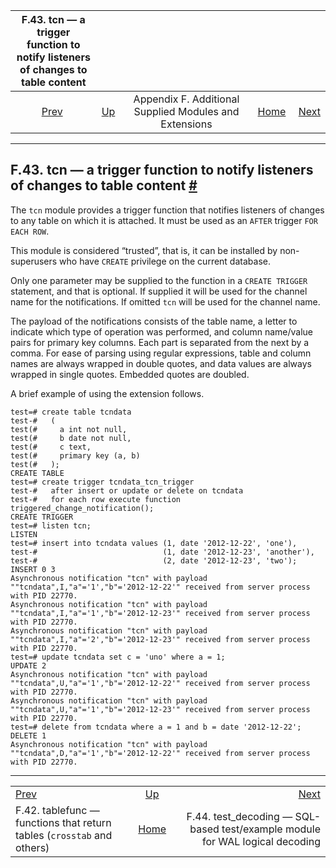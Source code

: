 <!--?xml version="1.0" encoding="UTF-8" standalone="no"?-->

|         F.43. tcn — a trigger function to notify listeners of changes to table content         |                                                                             |                                                        |                                                       |                                                                                                            |
| :--------------------------------------------------------------------------------------------: | :-------------------------------------------------------------------------- | :----------------------------------------------------: | ----------------------------------------------------: | ---------------------------------------------------------------------------------------------------------: |
| [Prev](tablefunc.html "F.42. tablefunc — functions that return tables (crosstab and others)")  | [Up](contrib.html "Appendix F. Additional Supplied Modules and Extensions") | Appendix F. Additional Supplied Modules and Extensions | [Home](index.html "PostgreSQL 17devel Documentation") |  [Next](test-decoding.html "F.44. test_decoding — SQL-based test/example module for WAL logical decoding") |

***

## F.43. tcn — a trigger function to notify listeners of changes to table content [#](#TCN)

[]()[]()

The `tcn` module provides a trigger function that notifies listeners of changes to any table on which it is attached. It must be used as an `AFTER` trigger `FOR EACH ROW`.

This module is considered “trusted”, that is, it can be installed by non-superusers who have `CREATE` privilege on the current database.

Only one parameter may be supplied to the function in a `CREATE TRIGGER` statement, and that is optional. If supplied it will be used for the channel name for the notifications. If omitted `tcn` will be used for the channel name.

The payload of the notifications consists of the table name, a letter to indicate which type of operation was performed, and column name/value pairs for primary key columns. Each part is separated from the next by a comma. For ease of parsing using regular expressions, table and column names are always wrapped in double quotes, and data values are always wrapped in single quotes. Embedded quotes are doubled.

A brief example of using the extension follows.

    test=# create table tcndata
    test-#   (
    test(#     a int not null,
    test(#     b date not null,
    test(#     c text,
    test(#     primary key (a, b)
    test(#   );
    CREATE TABLE
    test=# create trigger tcndata_tcn_trigger
    test-#   after insert or update or delete on tcndata
    test-#   for each row execute function triggered_change_notification();
    CREATE TRIGGER
    test=# listen tcn;
    LISTEN
    test=# insert into tcndata values (1, date '2012-12-22', 'one'),
    test-#                            (1, date '2012-12-23', 'another'),
    test-#                            (2, date '2012-12-23', 'two');
    INSERT 0 3
    Asynchronous notification "tcn" with payload ""tcndata",I,"a"='1',"b"='2012-12-22'" received from server process with PID 22770.
    Asynchronous notification "tcn" with payload ""tcndata",I,"a"='1',"b"='2012-12-23'" received from server process with PID 22770.
    Asynchronous notification "tcn" with payload ""tcndata",I,"a"='2',"b"='2012-12-23'" received from server process with PID 22770.
    test=# update tcndata set c = 'uno' where a = 1;
    UPDATE 2
    Asynchronous notification "tcn" with payload ""tcndata",U,"a"='1',"b"='2012-12-22'" received from server process with PID 22770.
    Asynchronous notification "tcn" with payload ""tcndata",U,"a"='1',"b"='2012-12-23'" received from server process with PID 22770.
    test=# delete from tcndata where a = 1 and b = date '2012-12-22';
    DELETE 1
    Asynchronous notification "tcn" with payload ""tcndata",D,"a"='1',"b"='2012-12-22'" received from server process with PID 22770.

***

|                                                                                                |                                                                             |                                                                                                            |
| :--------------------------------------------------------------------------------------------- | :-------------------------------------------------------------------------: | ---------------------------------------------------------------------------------------------------------: |
| [Prev](tablefunc.html "F.42. tablefunc — functions that return tables (crosstab and others)")  | [Up](contrib.html "Appendix F. Additional Supplied Modules and Extensions") |  [Next](test-decoding.html "F.44. test_decoding — SQL-based test/example module for WAL logical decoding") |
| F.42. tablefunc — functions that return tables (`crosstab` and others)                         |            [Home](index.html "PostgreSQL 17devel Documentation")            |                              F.44. test\_decoding — SQL-based test/example module for WAL logical decoding |

